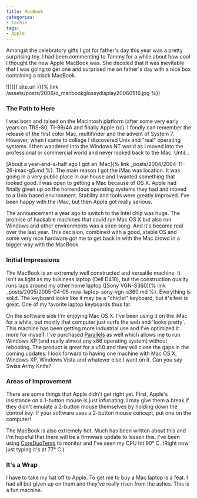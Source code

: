 ```yaml
---
title: MacBook
categories:
- Techie
tags:
- Apple
---
```


Amongst the celebratory gifts I got for father's day this year was a pretty surprising toy. I had been commenting to Tammy for a while about how cool I thought the new Apple MacBook was. She decided that it was inevitable that I was going to get one and surprised me on father's day with a nice box containing a black MacBook.

![]({{ site.url }}{% link /assets/posts/2006/o_macbookglossydisplay20060516.jpg %})

### The Path to Here

I was born and raised on the Macintosh platform (after some very early years on TRS-80, TI-99/4A and finally Apple //c). I fondly can remember the release of the first color Mac, multifinder and the advent of System 7. However, when I came to college I discovered Unix and "real" operating systems. I then wandered into the Windows NT world as I moved into the professional or commercial world and never looked back to the Mac. Until...

[About a year-and-a-half ago I got an iMac]{% link _posts/2004/2004-11-26-imac-g5.md %}. The main reason I got the iMac was location. It was going in a very public place in our house and I wanted something that looked good. I was open to getting a Mac because of OS X. Apple had finally given up on the horrendous operating systems they had and moved to a Unix based environment. Stability and tools were greatly improved. I've been happy with the iMac, but then Apple got really serious.

The announcement a year ago to switch to the Intel chip was huge. The promise of hackable machines that could run Mac OS X but also run Windows and other environments was a siren song. And it's become real over the last year. This decision, combined with a good, stable OS and some very nice hardware got me to get back in with the Mac crowd in a bigger way with the MacBook.

### Initial Impressions

The MacBook is an extremely well constructed and versatile machine. It isn't as light as my business laptop (Dell D410), but the construction quality runs laps around my other home laptop ([Sony VGN-S360]{% link _posts/2005/2005-04-05-new-laptop-sony-vgn-s360.md %}. Everything is solid. The keyboard looks like it may be a "chiclet" keyboard, but it's feel is great. One of my favorite laptop keyboards thus far.

On the software side I'm enjoying Mac OS X. I've been using it on the iMac for a while, but mostly that computer just surfs the web and 'looks pretty'. This machine has been getting more industrial use and I've optimized it more for myself. I've purchased [Parallels](http://www.parallels.com/) as well which allows me to run Windows XP (and really almost any x86 operating system) without rebooting. The product is great for a v1.0 and they will close the gaps in the coming updates. I look forward to having one machine with Mac OS X, Windows XP, Windows Vista and whatever else I want on it. Can you say Swiss Army Knife?

### Areas of Improvement

There are some things that Apple didn't get right yet. First, Apple's insistance on a 1-button mouse is just infuriating. I may give them a break if they didn't emulate a 2-button mouse themselves by holding down the control key. If your software uses a 2-button mouse concept, put one on the computer!

The MacBook is also extremely hot. Much has been written about this and I'm hopeful that there will be a firmware update to lessen this. I've been using [CoreDuoTemp](http://macbricol.free.fr/coreduotemp/) to monitor and I've seen my CPU hit 90° C. (Right now just typing it's at 77° C.)

### It's a Wrap

I have to take my hat off to Apple. To get me to buy a Mac laptop is a feat. I had all but given up on them and they've really risen from the ashes. This is a fun machine.
